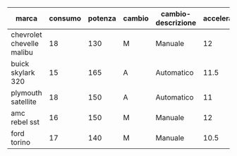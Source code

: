 | marca | consumo | potenza | cambio | cambio-descrizione | accelerazione |
| --- | --- | --- | --- | --- | --- |
| chevrolet chevelle malibu | 18 | 130 | M | Manuale | 12 |
| buick skylark 320 | 15 | 165 | A | Automatico | 11.5 |
| plymouth satellite | 18 | 150 | A | Automatico | 11 |
| amc rebel sst | 16 | 150 | M | Manuale | 12 |
| ford torino | 17 | 140 | M | Manuale | 10.5 |
